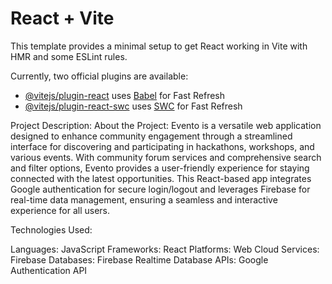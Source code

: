 # React + Vite

This template provides a minimal setup to get React working in Vite with HMR and some ESLint rules.

Currently, two official plugins are available:

- [@vitejs/plugin-react](https://github.com/vitejs/vite-plugin-react/blob/main/packages/plugin-react/README.md) uses [Babel](https://babeljs.io/) for Fast Refresh
- [@vitejs/plugin-react-swc](https://github.com/vitejs/vite-plugin-react-swc) uses [SWC](https://swc.rs/) for Fast Refresh



Project Description:
About the Project:
Evento is a versatile web application designed to enhance community engagement through a streamlined interface for discovering and participating in hackathons, workshops, and various events. With community forum services and comprehensive search and filter options, Evento provides a user-friendly experience for staying connected with the latest opportunities. This React-based app integrates Google authentication for secure login/logout and leverages Firebase for real-time data management, ensuring a seamless and interactive experience for all users.

Technologies Used:

Languages: JavaScript
Frameworks: React
Platforms: Web
Cloud Services: Firebase
Databases: Firebase Realtime Database
APIs: Google Authentication API

